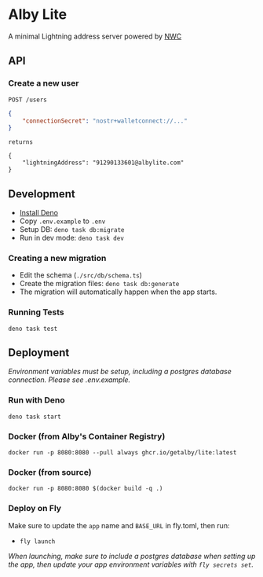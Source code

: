 # Alby Lite

A minimal Lightning address server powered by [NWC](https://nwc.dev)

## API

### Create a new user

`POST /users`

```json
{
    "connectionSecret": "nostr+walletconnect://..."
}
```

`returns`

```
{
    "lightningAddress": "91290133601@albylite.com"
}
```

## Development

- [Install Deno](https://docs.deno.com/runtime/manual/getting_started/installation/)
- Copy `.env.example` to `.env`
- Setup DB: `deno task db:migrate`
- Run in dev mode: `deno task dev`

### Creating a new migration

- Edit the schema (`./src/db/schema.ts`)
- Create the migration files: `deno task db:generate`
- The migration will automatically happen when the app starts.

### Running Tests

`deno task test`

## Deployment

_Environment variables must be setup, including a postgres database connection. Please see .env.example._

### Run with Deno

`deno task start`

### Docker (from Alby's Container Registry)

`docker run -p 8080:8080 --pull always ghcr.io/getalby/lite:latest`

### Docker (from source)

`docker run -p 8080:8080 $(docker build -q .)`

### Deploy on Fly

Make sure to update the `app` name and `BASE_URL` in fly.toml, then run:

- `fly launch`

_When launching, make sure to include a postgres database when setting up the app, then update your app environment variables with `fly secrets set`._
